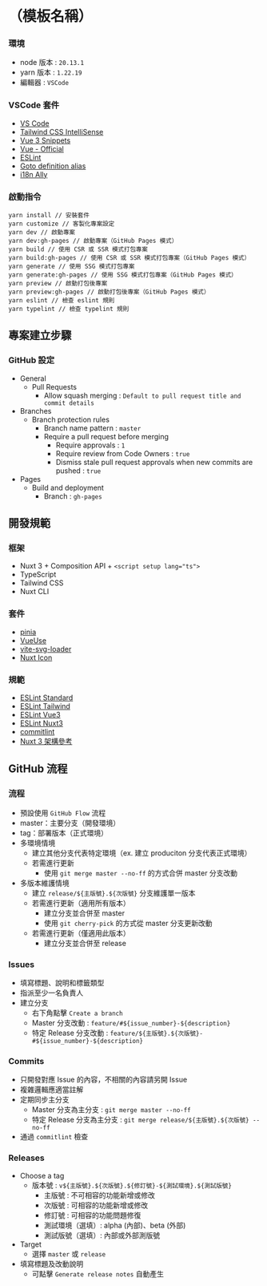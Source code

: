 # **（模板名稱）**

### 環境
- node 版本 : `20.13.1`
- yarn 版本 : `1.22.19`
- 編輯器 : `VSCode`

### VSCode 套件
- [VS Code](https://code.visualstudio.com/)
- [Tailwind CSS IntelliSense](https://marketplace.visualstudio.com/items?itemName=bradlc.vscode-tailwindcss)
- [Vue 3 Snippets](https://marketplace.visualstudio.com/items?itemName=hollowtree.vue-snippets)
- [Vue - Official](https://marketplace.visualstudio.com/items?itemName=Vue.volar)
- [ESLint](https://marketplace.visualstudio.com/items?itemName=dbaeumer.vscode-eslint)
- [Goto definition alias](https://marketplace.visualstudio.com/items?itemName=antfu.goto-alias)
- [i18n Ally](https://marketplace.cursorapi.com/items/?itemName=lokalise.i18n-ally)

### 啟動指令
```
yarn install // 安裝套件
yarn customize // 客製化專案設定
yarn dev // 啟動專案
yarn dev:gh-pages // 啟動專案（GitHub Pages 模式）
yarn build // 使用 CSR 或 SSR 模式打包專案
yarn build:gh-pages // 使用 CSR 或 SSR 模式打包專案（GitHub Pages 模式）
yarn generate // 使用 SSG 模式打包專案
yarn generate:gh-pages // 使用 SSG 模式打包專案（GitHub Pages 模式）
yarn preview // 啟動打包後專案
yarn preview:gh-pages // 啟動打包後專案（GitHub Pages 模式）
yarn eslint // 檢查 eslint 規則
yarn typelint // 檢查 typelint 規則
```

## 專案建立步驟

### GitHub 設定
- General
  - Pull Requests
    - Allow squash merging : `Default to pull request title and commit details`
- Branches
  - Branch protection rules
    - Branch name pattern : `master`
    - Require a pull request before merging
      - Require approvals : `1`
      - Require review from Code Owners : `true`
      - Dismiss stale pull request approvals when new commits are pushed : `true`
- Pages
  - Build and deployment
    - Branch : `gh-pages`

## 開發規範

### 框架
- Nuxt 3 + Composition API + `<script setup lang="ts">`
- TypeScript
- Tailwind CSS
- Nuxt CLI

### 套件
- [pinia](https://pinia.vuejs.org/)
- [VueUse](https://vueuse.org/)
- [vite-svg-loader](https://github.com/jpkleemans/vite-svg-loader)
- [Nuxt Icon](https://github.com/nuxt/icon)

### 規範
- [ESLint Standard](https://standardjs.com/readme-zhtw.html)
- [ESLint Tailwind](https://github.com/francoismassart/eslint-plugin-tailwindcss)
- [ESLint Vue3](https://eslint.vuejs.org/rules/)
- [ESLint Nuxt3](https://github.com/nuxt/eslint-plugin-nuxt)
- [commitlint](https://github.com/conventional-changelog/commitlint/tree/master/%40commitlint/config-conventional)
- [Nuxt 3 架構參考](https://nuxt.com/docs/guide/directory-structure/app)

## GitHub 流程

### 流程
- 預設使用 `GitHub Flow` 流程
- master：主要分支（開發環境）
- tag：部署版本（正式環境）
- 多環境情境
  - 建立其他分支代表特定環境（ex. 建立 produciton 分支代表正式環境）
  - 若需進行更新
    - 使用 `git merge master --no-ff` 的方式合併 master 分支改動
- 多版本維護情境
  - 建立 `release/${主版號}.${次版號}` 分支維護單一版本
  - 若需進行更新（適用所有版本）
    - 建立分支並合併至 master
    - 使用 `git cherry-pick` 的方式從 master 分支更新改動
  - 若需進行更新（僅適用此版本）
    - 建立分支並合併至 release

### Issues
- 填寫標題、說明和標籤類型
- 指派至少一名負責人
- 建立分支
  - 右下角點擊 `Create a branch`
  - Master 分支改動 : `feature/#${issue_number}-${description}`
  - 特定 Release 分支改動 : `feature/${主版號}.${次版號}-#${issue_number}-${description}`

### Commits
- 只開發對應 Issue 的內容，不相關的內容請另開 Issue
- 複雜邏輯應適當註解
- 定期同步主分支
  - Master 分支為主分支 : `git merge master --no-ff` 
  - 特定 Release 分支為主分支 : `git merge release/${主版號}.${次版號} --no-ff` 
- 通過 `commitlint` 檢查

### Releases
- Choose a tag
  - 版本號 : `v${主版號}.${次版號}.${修訂號}-${測試環境}.${測試版號}`
    - 主版號 : 不可相容的功能新增或修改
    - 次版號 : 可相容的功能新增或修改
    - 修訂號 : 可相容的功能問題修復
    - 測試環境（選填）: alpha (內部)、beta (外部)
    - 測試版號（選填）: 內部或外部測版號
- Target
  - 選擇 `master` 或 `release`
- 填寫標題及改動說明
  - 可點擊 `Generate release notes` 自動產生




